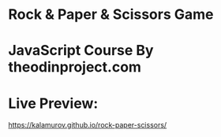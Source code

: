 # Rock & Paper & Scissors Game

# JavaScript Course By theodinproject.com

# Live Preview:
<https://kalamurov.github.io/rock-paper-scissors/>
